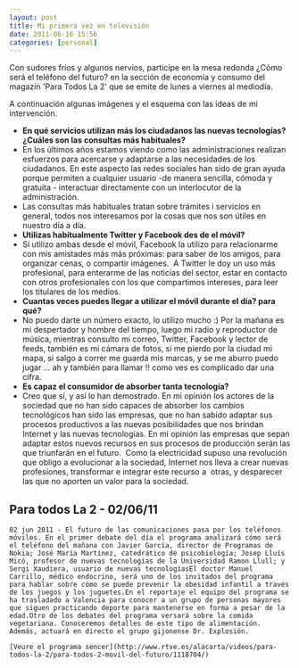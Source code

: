 ```yaml
---
layout: post
title: Mi primera vez en televisión
date: 2011-06-16 15:56
categories: [personal]
---
```

Con sudores fríos y algunos nervios, participe en la mesa redonda ¿Cómo será el teléfono del futuro? en la sección de economía y consumo del magazín 'Para Todos La 2' que se emite de lunes a viernes al mediodía.

A continuación algunas imágenes y el esquema con las ideas de mi intervención.

- **En qué servicios utilizan más los ciudadanos las nuevas tecnologías? ¿Cuáles son las consultas más habituales?**  
- En los últimos años estamos viendo como las administraciones realizan esfuerzos para acercarse y adaptarse a las necesidades de los ciudadanos. En este aspecto las redes sociales han sido de gran ayuda porque permiten a cualquier usuario -de manera sencilla, cómoda y gratuita - interactuar directamente con un interlocutor de la administración.  
- Las consultas más habituales tratan sobre trámites i servicios en general, todos nos interesamos por la cosas que nos son útiles en nuestro día a día.  
- **Utilizas habitualmente Twitter y Facebook des de el móvil?**  
- Sí utilizo ambas desde el móvil, Facebook la utilizo para relacionarme con mis amistades más más próximas: para saber de los amigos, para organizar cenas, o compartir imágenes.  A Twitter le doy un uso más profesional, para enterarme de las noticias del sector, estar en contacto con otros profesionales con los que compartimos intereses, para leer los titulares de los medios.  
- **Cuantas veces puedes llegar a utilizar el móvil durante el día? para qué?**  
- No puedo darte un número exacto, lo utilizo mucho :) Por la mañana es mi despertador y hombre del tiempo, luego mi radio y reproductor de música, mientras consulto mi correo, Twitter, Facebook y lector de feeds, también es mi cámara de fotos, si me pierdo por la ciudad mi mapa, si salgo a correr me guarda mis marcas, y se me aburro puedo jugar … ah y también para llamar !! como ves es complicado dar una cifra.  
- **Es capaz el consumidor de absorber tanta tecnología?**  
- Creo que sí, y así lo han demostrado. En mi opinión los actores de la sociedad que no han sido capaces de absorber los cambios tecnológicos han sido las empresas, que no han sabido adaptar sus procesos productivos a las nuevas posibilidades que nos brindan Internet y las nuevas tecnologías. En mi opinión las empresas que sepan adaptar estos nuevos recursos en sus procesos de producción serán las que triunfarán en el futuro.  Como la electricidad supuso una revolución que obligo a evolucionar a la sociedad, Internet nos lleva a crear nuevas profesiones, transformar e integrar este recurso a  otras, y desparecer las que no aporten un valor para la sociedad.  


## Para todos La 2 - 02/06/11

	02 jun 2011 - El futuro de las comunicaciones pasa por los teléfonos móviles. En el primer debate del día el programa analizará cómo será el teléfono del mañana con Javier García, director de Programas de Nokia; José María Martínez, catedrático de psicobiología; Josep Lluís Micó, profesor de nuevas tecnologías de la Universidad Ramon Llull; y Sergi Xaudiera, usuario de nuevas tecnologíasEl doctor Manuel Carrillo, médico endocrino, será uno de los invitados del programa para hablar sobre cómo se puede prevenir la obesidad infantil a través de los juegos y los juguetes.En el reportaje el equipo del programa se ha trasladado a Valencia para conocer a un grupo de personas mayores que siguen practicando deporte para mantenerse en forma a pesar de la edad.Otro de los debates del programa versará sobre la comida vegetariana. Conoceremos detalles de este tipo de alimentación. Además, actuará en directo el grupo gijonense Dr. Explosión.  
	
	[Veure el programa sencer](http://www.rtve.es/alacarta/videos/para-todos-la-2/para-todos-2-movil-del-futuro/1118704/)  
